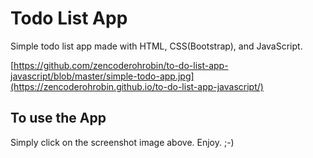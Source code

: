 # Todo List App

Simple todo list app made with HTML, CSS(Bootstrap), and JavaScript.

[https://github.com/zencoderohrobin/to-do-list-app-javascript/blob/master/simple-todo-app.jpg](https://zencoderohrobin.github.io/to-do-list-app-javascript/)

## To use the App

Simply click on the screenshot image above.
Enjoy. ;-)
